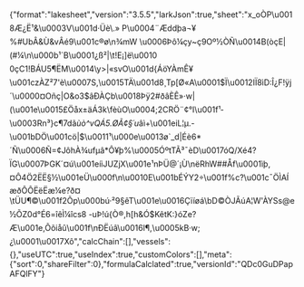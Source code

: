 {"format":"lakesheet","version":"3.5.5","larkJson":true,"sheet":"x_oÒP\u0018Æ¿Ë¹&\u0003V\u001d·Üè­\\.» P\u0004¨Æddþa¬¥%#UbÂ&Ù&vÂé9\u001c®ø\n¾mW \u0006Þô¼çy~ç9Oº½ÒÑ\u0014B(òçE|(#¼\n\u000b¹´B\u0001¿ß²|\t!E¡]ë\u00100çC1!BÁU5¶ËM\u0014\\y>|«svO\u001d{ÁöYÀmÊ¥\u001czÀZ²7'è\u0007S,\u0015TÄ\u001d8¸Tp[Ø«A\u0001$Ï\u0012IÏ8ìD:Î¿F!ÿj´\u0000¤Oñç|O&o3$âÐÀÇb\u0018Þÿ2#ðâÈÊ»·w|(\u001e\u0015£Öåx±äÁ3k\fèùO\u0004;2CRÖ¨¢°I\u001f¹­\u0003Rn³}c¶7dã*ùò^vQÁ5.ØÃ¢§´u*âì+\u001eiL¦µ.-\u001bDÖ\u001cö|$\u0011¹\u000e\u0013ø`_d|Éè6*´Ñ\u0006Ñ=¢JôhÀ¾ufµâ*Ô¥þ%\u0005ÓºtTÃ³¯èD\u0017óQ/Xé4?ÏG\u0007ÞGK´¤ú\u001eíiJUZjX\u001e¹nÞÜ@´¡Ù\nëRhW##Åf\u0001ìþ,¤Ô4Ö2ËË§½\u001eÜ\u000f\n\u0010E\u001bÉÝY2÷\u001f%c?\u001c¯ÖÌAÍæðÔÔËëËæ¼e?ð¤\tÜU¶©\u001f2Õp\u000bú·²9§êT\u001e\u0016Çïíøá\bD©ÒJÃúA¦W'ÀYSs@e½ÕZ0d°É6=îêÌ¼îcs8 -uÞ­!ú{Ò®,h[h&Ó$KêtK:}óZe?Æ\u001e,Õõiåû\u001f\nÐËúâ\u0016l¶,\u0005kB·w;¿\u0001\u0017Xô","calcChain":[],"vessels":{},"useUTC":true,"useIndex":true,"customColors":[],"meta":{"sort":0,"shareFilter":0},"formulaCalclated":true,"versionId":"QDc0GuDPapAFQlFY"}